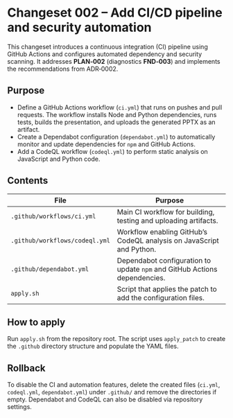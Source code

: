 # Changeset 002 – Add CI/CD pipeline and security automation

This changeset introduces a continuous integration (CI) pipeline using GitHub Actions and configures automated dependency and security scanning.  It addresses **PLAN‑002** (diagnostics **FND‑003**) and implements the recommendations from ADR‑0002.

## Purpose

* Define a GitHub Actions workflow (`ci.yml`) that runs on pushes and pull requests.  The workflow installs Node and Python dependencies, runs tests, builds the presentation, and uploads the generated PPTX as an artifact.
* Create a Dependabot configuration (`dependabot.yml`) to automatically monitor and update dependencies for `npm` and GitHub Actions.
* Add a CodeQL workflow (`codeql.yml`) to perform static analysis on JavaScript and Python code.

## Contents

| File | Purpose |
| --- | --- |
| `.github/workflows/ci.yml` | Main CI workflow for building, testing and uploading artifacts. |
| `.github/workflows/codeql.yml` | Workflow enabling GitHub’s CodeQL analysis on JavaScript and Python. |
| `.github/dependabot.yml` | Dependabot configuration to update `npm` and GitHub Actions dependencies. |
| `apply.sh` | Script that applies the patch to add the configuration files. |

## How to apply

Run `apply.sh` from the repository root.  The script uses `apply_patch` to create the `.github` directory structure and populate the YAML files.

## Rollback

To disable the CI and automation features, delete the created files (`ci.yml`, `codeql.yml`, `dependabot.yml`) under `.github/` and remove the directories if empty.  Dependabot and CodeQL can also be disabled via repository settings.
